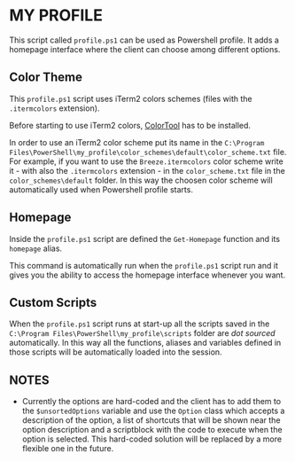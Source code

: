 # MY PROFILE

This script called `profile.ps1` can be used as Powershell profile. It adds a homepage interface where the client can choose among different options.

## Color Theme
This `profile.ps1` script uses iTerm2 colors schemes (files with the `.itermcolors` extension).

Before starting to use iTerm2 colors, [ColorTool](https://github.com/Microsoft/Terminal/tree/main/src/tools/ColorTool) has to be installed.

In order to use an iTerm2 color scheme put its name in the `C:\Program Files\PowerShell\my_profile\color_schemes\default\color_scheme.txt` file. For example, if you want to use the `Breeze.itermcolors` color scheme write it - with also the `.itermcolors` extension - in the `color_scheme.txt` file in the `color_schemes\default` folder. In this way the choosen color scheme will automatically used when Powershell profile starts.


## Homepage

Inside the `profile.ps1` script are defined the `Get-Homepage` function and its `homepage` alias.

This command is automatically run when the `profile.ps1` script run and it gives you the ability to access the homepage interface whenever you want.


## Custom Scripts

When the `profile.ps1` script runs at start-up all the scripts saved in the `C:\Program Files\PowerShell\my_profile\scripts` folder are _dot sourced_ automatically. In this way all the functions, aliases and variables defined in those scripts will be automatically loaded into the session.


## NOTES
- Currently the options are hard-coded and the client has to add them to the `$unsortedOptions` variable and use the `Option` class which accepts a description of the option, a list of shortcuts that will be shown near the option description and a scriptblock with the code to execute when the option is selected. This hard-coded solution will be replaced by a more flexible one in the future.
